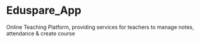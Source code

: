 # Eduspare_App
Online Teaching Platform, providing services for teachers to manage notes, attendance &amp; create course
